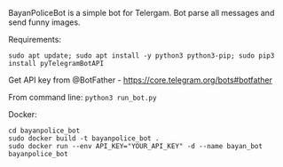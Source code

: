 BayanPoliceBot is a simple bot for Telergam.
Bot parse all messages and send funny images.

Requirements:
```
sudo apt update; sudo apt install -y python3 python3-pip; sudo pip3 install pyTelegramBotAPI
```
Get API key from @BotFather - https://core.telegram.org/bots#botfather

From command line:
`python3 run_bot.py`

Docker:
```
cd bayanpolice_bot
sudo docker build -t bayanpolice_bot .
sudo docker run --env API_KEY="YOUR_API_KEY" -d --name bayan_bot bayanpolice_bot
```
